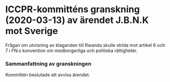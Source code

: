 # ICCPR-kommitténs granskning (2020-03-13) av ärendet J.B.N.K mot Sverige

Frågan om utvisning av klaganden till Rwanda skulle strida mot artikel 6 och 7 i FN:s konvention om medborgerliga och politiska rättigheter.


### Sammanfattning av granskningen

Kommittén beslutade att avvisa ärendet.
